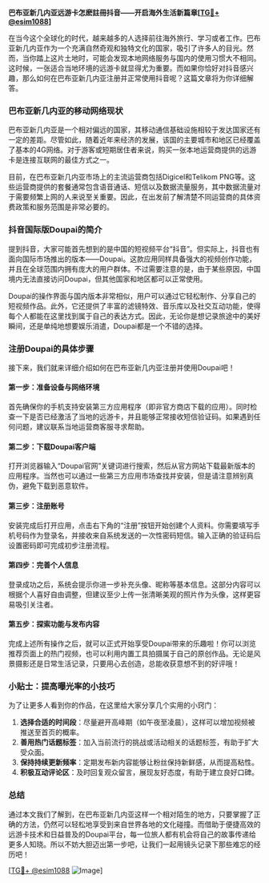 **巴布亚新几内亚远游卡怎麽註冊抖音——开启海外生活新篇章[[TG💪+ @esim1088](https://t.me/s/esim1088)]**

在当今这个全球化的时代，越来越多的人选择前往海外旅行、学习或者工作。巴布亚新几内亚作为一个充满自然奇观和独特文化的国家，吸引了许多人的目光。然而，当你踏上这片土地时，可能会发现本地网络服务与国内的使用习惯大不相同。这时候，一张适合当地环境的远游卡就显得尤为重要。而如果你恰好对抖音感兴趣，那么如何在巴布亚新几内亚注册并正常使用抖音呢？这篇文章将为你详细解答。

### 巴布亚新几内亚的移动网络现状

巴布亚新几内亚是一个相对偏远的国家，其移动通信基础设施相较于发达国家还有一定的差距。尽管如此，随着近年来经济的发展，该国的主要城市和地区已经覆盖了基本的4G网络。对于游客或短期居住者来说，购买一张本地运营商提供的远游卡是连接互联网的最佳方式之一。

目前，在巴布亚新几内亚市场上的主流运营商包括Digicel和Telikom PNG等。这些运营商提供的套餐通常包含语音通话、短信以及数据流量服务，其中数据流量对于需要频繁上网的人来说至关重要。因此，在出发前了解清楚不同运营商的具体资费政策和服务范围是非常必要的。

### 抖音国际版Doupai的简介

提到抖音，大家可能首先想到的是中国的短视频平台“抖音”。但实际上，抖音也有面向国际市场推出的版本——Doupai。这款应用同样具备强大的视频创作功能，并且在全球范围内拥有庞大的用户群体。不过需要注意的是，由于某些原因，中国境内无法直接访问Doupai，但其他国家和地区都可以正常使用。

Doupai的操作界面与国内版本非常相似，用户可以通过它轻松制作、分享自己的短视频作品。此外，它还提供了丰富的滤镜特效、音乐库以及社交互动功能，使得每个人都能在这里找到属于自己的表达方式。因此，无论你是想记录旅途中的美好瞬间，还是单纯地想要娱乐消遣，Doupai都是一个不错的选择。

### 注册Doupai的具体步骤

接下来，我们就来详细介绍如何在巴布亚新几内亚注册并使用Doupai吧！

#### 第一步：准备设备与网络环境
首先确保你的手机支持安装第三方应用程序（即非官方商店下载的应用）。同时检查一下是否已经激活了当地的远游卡，并且能够正常接收短信验证码。如果遇到任何问题，建议联系当地运营商客服寻求帮助。

#### 第二步：下载Doupai客户端
打开浏览器输入“Doupai官网”关键词进行搜索，然后从官方网站下载最新版本的应用程序。当然也可以通过一些第三方应用市场查找并安装，但是请注意辨别真伪，避免下载到恶意软件。

#### 第三步：注册账号
安装完成后打开应用，点击右下角的“注册”按钮开始创建个人资料。你需要填写手机号码作为登录名，并接收来自系统发送的一次性密码短信。输入正确的验证码后设置密码即可完成初步注册流程。

#### 第四步：完善个人信息
登录成功之后，系统会提示你进一步补充头像、昵称等基本信息。这部分内容可以根据个人喜好自由调整，但建议至少上传一张清晰美观的照片作为头像，这样更容易吸引关注者。

#### 第五步：探索功能与发布内容
完成上述所有操作之后，就可以正式开始享受Doupai带来的乐趣啦！你可以浏览推荐页面上的热门视频，也可以利用内置工具拍摄属于自己的原创作品。无论是风景摄影还是日常生活记录，只要用心去创造，总能收获意想不到的好评哦！

### 小贴士：提高曝光率的小技巧

为了让更多人看到你的作品，在这里给大家分享几个实用的小窍门：
1. **选择合适的时间段**：尽量避开高峰期（如午夜至凌晨），这样可以增加视频被推送至首页的概率。
2. **善用热门话题标签**：加入当前流行的挑战或活动相关的话题标签，有助于扩大受众面。
3. **保持持续更新频率**：定期发布新内容能够让粉丝保持新鲜感，从而提高粘性。
4. **积极互动评论区**：及时回复观众留言，展现友好态度，有助于建立良好口碑。

### 总结

通过本文我们了解到，在巴布亚新几内亚这样一个相对陌生的地方，只要掌握了正确的方法，仍然可以轻松地享受到来自世界各地的文化碰撞。而借助于便捷高效的远游卡技术和日益普及的Doupai平台，每一位旅人都有机会将自己的故事传递给更多人知晓。所以不妨大胆迈出第一步吧，让我们一起用镜头记录下那些难忘的经历吧！

[[TG💪+ @esim1088](https://t.me/s/esim1088) ![Image](https://i.postimg.cc/4NQfJmqS/Snipaste-2025-05-13-00-14-12.png)]